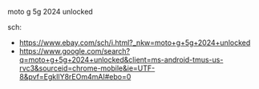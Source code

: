 moto g 5g 2024 unlocked

sch:
- https://www.ebay.com/sch/i.html?_nkw=moto+g+5g+2024+unlocked
- https://www.google.com/search?q=moto+g+5g+2024+unlocked&client=ms-android-tmus-us-rvc3&sourceid=chrome-mobile&ie=UTF-8&pvf=EgkIlY8rEOm4mAI#ebo=0
